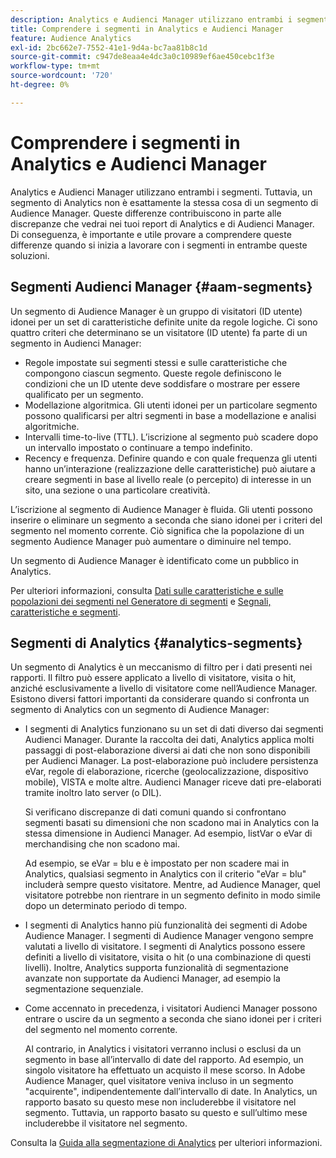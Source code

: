 ```yaml
---
description: Analytics e Audienci Manager utilizzano entrambi i segmenti. Tuttavia, un segmento di Analytics non è esattamente la stessa cosa di un segmento di Audience Manager. Queste differenze contribuiscono in parte alle discrepanze che vedrai nei tuoi report di Analytics e di Audienci Manager. Di conseguenza, è importante e utile provare a comprendere queste differenze quando si inizia a lavorare con i segmenti in entrambe queste soluzioni.
title: Comprendere i segmenti in Analytics e Audienci Manager
feature: Audience Analytics
exl-id: 2bc662e7-7552-41e1-9d4a-bc7aa81b8c1d
source-git-commit: c947de8eaa4e4dc3a0c10989ef6ae450cebc1f3e
workflow-type: tm+mt
source-wordcount: '720'
ht-degree: 0%

---
```


# Comprendere i segmenti in Analytics e Audienci Manager

Analytics e Audienci Manager utilizzano entrambi i segmenti. Tuttavia, un segmento di Analytics non è esattamente la stessa cosa di un segmento di Audience Manager. Queste differenze contribuiscono in parte alle discrepanze che vedrai nei tuoi report di Analytics e di Audienci Manager. Di conseguenza, è importante e utile provare a comprendere queste differenze quando si inizia a lavorare con i segmenti in entrambe queste soluzioni.

## Segmenti Audienci Manager {#aam-segments}

Un segmento di Audience Manager è un gruppo di visitatori (ID utente) idonei per un set di caratteristiche definite unite da regole logiche. Ci sono quattro criteri che determinano se un visitatore (ID utente) fa parte di un segmento in Audienci Manager:

* Regole impostate sui segmenti stessi e sulle caratteristiche che compongono ciascun segmento. Queste regole definiscono le condizioni che un ID utente deve soddisfare o mostrare per essere qualificato per un segmento.
* Modellazione algoritmica. Gli utenti idonei per un particolare segmento possono qualificarsi per altri segmenti in base a modellazione e analisi algoritmiche.
* Intervalli time-to-live (TTL). L’iscrizione al segmento può scadere dopo un intervallo impostato o continuare a tempo indefinito.
* Recency e frequenza. Definire quando e con quale frequenza gli utenti hanno un’interazione (realizzazione delle caratteristiche) può aiutare a creare segmenti in base al livello reale (o percepito) di interesse in un sito, una sezione o una particolare creatività.

L’iscrizione al segmento di Audience Manager è fluida. Gli utenti possono inserire o eliminare un segmento a seconda che siano idonei per i criteri del segmento nel momento corrente. Ciò significa che la popolazione di un segmento Audience Manager può aumentare o diminuire nel tempo.

Un segmento di Audience Manager è identificato come un pubblico in Analytics.

Per ulteriori informazioni, consulta [Dati sulle caratteristiche e sulle popolazioni dei segmenti nel Generatore di segmenti](https://experienceleague.adobe.com/docs/audience-manager/user-guide/features/segments/segment-builder-data.html) e [Segnali, caratteristiche e segmenti](https://experienceleague.adobe.com/docs/audience-manager/user-guide/reference/signal-trait-segment.html).

## Segmenti di Analytics {#analytics-segments}

Un segmento di Analytics è un meccanismo di filtro per i dati presenti nei rapporti. Il filtro può essere applicato a livello di visitatore, visita o hit, anziché esclusivamente a livello di visitatore come nell’Audience Manager. Esistono diversi fattori importanti da considerare quando si confronta un segmento di Analytics con un segmento di Audience Manager:

* I segmenti di Analytics funzionano su un set di dati diverso dai segmenti Audienci Manager. Durante la raccolta dei dati, Analytics applica molti passaggi di post-elaborazione diversi ai dati che non sono disponibili per Audienci Manager. La post-elaborazione può includere persistenza eVar, regole di elaborazione, ricerche (geolocalizzazione, dispositivo mobile), VISTA e molte altre. Audienci Manager riceve dati pre-elaborati tramite inoltro lato server (o DIL).

  Si verificano discrepanze di dati comuni quando si confrontano segmenti basati su dimensioni che non scadono mai in Analytics con la stessa dimensione in Audienci Manager. Ad esempio, listVar o eVar di merchandising che non scadono mai.

  Ad esempio, se eVar = blu e è impostato per non scadere mai in Analytics, qualsiasi segmento in Analytics con il criterio &quot;eVar = blu&quot; includerà sempre questo visitatore. Mentre, ad Audience Manager, quel visitatore potrebbe non rientrare in un segmento definito in modo simile dopo un determinato periodo di tempo.

* I segmenti di Analytics hanno più funzionalità dei segmenti di Adobe Audience Manager. I segmenti di Audience Manager vengono sempre valutati a livello di visitatore. I segmenti di Analytics possono essere definiti a livello di visitatore, visita o hit (o una combinazione di questi livelli). Inoltre, Analytics supporta funzionalità di segmentazione avanzate non supportate da Audienci Manager, ad esempio la segmentazione sequenziale.

* Come accennato in precedenza, i visitatori Audienci Manager possono entrare o uscire da un segmento a seconda che siano idonei per i criteri del segmento nel momento corrente.

  Al contrario, in Analytics i visitatori verranno inclusi o esclusi da un segmento in base all’intervallo di date del rapporto. Ad esempio, un singolo visitatore ha effettuato un acquisto il mese scorso. In Adobe Audience Manager, quel visitatore veniva incluso in un segmento &quot;acquirente&quot;, indipendentemente dall’intervallo di date. In Analytics, un rapporto basato su questo mese non includerebbe il visitatore nel segmento. Tuttavia, un rapporto basato su questo e sull’ultimo mese includerebbe il visitatore nel segmento.

Consulta la [Guida alla segmentazione di Analytics](https://experienceleague.adobe.com/docs/analytics/components/segmentation/seg-home.html?lang=it) per ulteriori informazioni.
